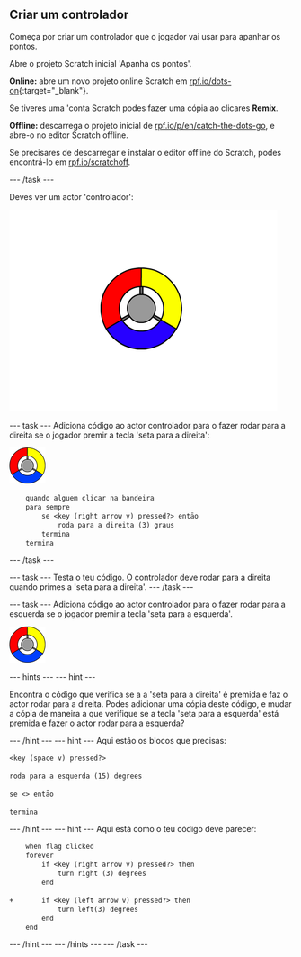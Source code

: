 ## Criar um controlador

Começa por criar um controlador que o jogador vai usar para apanhar os pontos.

Abre o projeto Scratch inicial 'Apanha os pontos'.

**Online:** abre um novo projeto online Scratch em [rpf.io/dots-on](http://rpf.io/dots-on){:target="_blank"}.

Se tiveres uma 'conta Scratch podes fazer uma cópia ao clicares **Remix**.

**Offline:** descarrega o projeto inicial de [rpf.io/p/en/catch-the-dots-go](http://rpf.io/p/en/catch-the-dots-go), e abre-o no editor Scratch offline.

Se precisares de descarregar e instalar o editor offline do Scratch, podes encontrá-lo em [rpf.io/scratchoff](http://rpf.io/scratchoff).

\--- /task \---

Deves ver um actor 'controlador':

![screenshot](images/dots-controller.png)

\--- task \--- Adiciona código ao actor controlador para o fazer rodar para a direita se o jogador premir a tecla 'seta para a direita':

![Controller sprite](images/controller-sprite.png)

```blocks3
    quando alguem clicar na bandeira
    para sempre
        se <key (right arrow v) pressed?> entāo
            roda para a direita (3) graus
        termina
    termina
```

\--- /task \---

\--- task \--- Testa o teu código. O controlador deve rodar para a direita quando primes a 'seta para a direita'. \--- /task \---

\--- task \--- Adiciona código ao actor controlador para o fazer rodar para a esquerda se o jogador premir a tecla 'seta para a esquerda'.

![Controller sprite](images/controller-sprite.png)

\--- hints \--- \--- hint \---

Encontra o código que verifica se a a 'seta para a direita' ė premida e faz o actor rodar para a direita. Podes adicionar uma cópia deste código, e mudar a cópia de maneira a que verifique se a tecla 'seta para a esquerda' está premida e fazer o actor rodar para a esquerda?

\--- /hint \--- \--- hint \--- Aqui estão os blocos que precisas:

```blocks3
<key (space v) pressed?>

roda para a esquerda (15) degrees

se <> entāo

termina
```

\--- /hint \--- \--- hint \--- Aqui está como o teu código deve parecer:

```blocks3
    when flag clicked
    forever
        if <key (right arrow v) pressed?> then
            turn right (3) degrees
        end

+       if <key (left arrow v) pressed?> then
            turn left(3) degrees
        end
    end
```

\--- /hint \--- \--- /hints \--- \--- /task \---